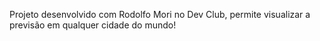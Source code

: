 Projeto desenvolvido com Rodolfo Mori no Dev Club, permite visualizar a previsão em qualquer cidade do mundo!
